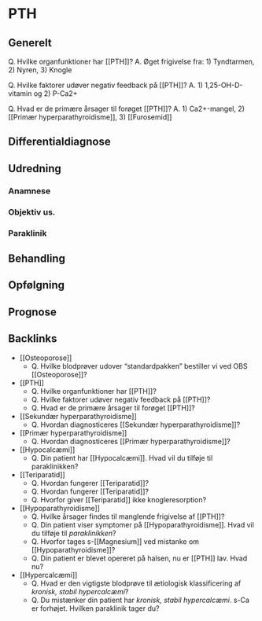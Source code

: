 # PTH
## Generelt
Q. Hvilke organfunktioner har [[PTH]]?
A. Øget frigivelse fra: 1) Tyndtarmen, 2) Nyren, 3) Knogle

Q. Hvilke faktorer udøver negativ feedback på [[PTH]]?
A. 1) 1,25-OH-D-vitamin og 2) P-Ca2+

Q. Hvad er de primære årsager til forøget [[PTH]]?
A. 1) Ca2+-mangel, 2) [[Primær hyperparathyroidisme]], 3) [[Furosemid]]

## Differentialdiagnose


## Udredning
### Anamnese

### Objektiv us.

### Paraklinik

## Behandling


## Opfølgning


## Prognose


## Backlinks
* [[Osteoporose]]
	* Q. Hvilke blodprøver udover “standardpakken” bestiller vi ved OBS [[Osteoporose]]?
* [[PTH]]
	* Q. Hvilke organfunktioner har [[PTH]]?
	* Q. Hvilke faktorer udøver negativ feedback på [[PTH]]?
	* Q. Hvad er de primære årsager til forøget [[PTH]]?
* [[Sekundær hyperparathyroidisme]]
	* Q. Hvordan diagnosticeres [[Sekundær hyperparathyroidisme]]?
* [[Primær hyperparathyroidisme]]
	* Q. Hvordan diagnosticeres [[Primær hyperparathyroidisme]]?
* [[Hypocalcæmi]]
	* Q. Din patient har [[Hypocalcæmi]]. Hvad vil du tilføje til paraklinikken?
* [[Teriparatid]]
	* Q. Hvordan fungerer [[Teriparatid]]?
	* Q. Hvordan fungerer [[Teriparatid]]?
	* Q. Hvorfor giver [[Teriparatid]] ikke knogleresorption?
* [[Hypoparathyroidisme]]
	* Q. Hvilke årsager findes til manglende frigivelse af [[PTH]]?
	* Q. Din patient viser symptomer på [[Hypoparathyroidisme]]. Hvad vil du tilføje til *paraklinikken*? 
	* Q. Hvorfor tages s-[[Magnesium]] ved mistanke om [[Hypoparathyroidisme]]?
	* Q. Din patient er blevet opereret på halsen, nu er [[PTH]] lav. Hvad nu?
* [[Hypercalcæmi]]
	* Q. Hvad er den vigtigste blodprøve til ætiologisk klassificering af *kronisk, stabil hypercalcæmi*?
	* Q. Du mistænker din patient har *kronisk, stabil hypercalcæmi*. s-Ca er forhøjet. Hvilken paraklinik tager du?

<!-- #anki/tag/med/Endocrinology #anki/deck/Medicine -->

<!-- {BearID:803E2F82-D5B3-4E24-A4D9-E848F568078A-83502-00005D0E7EE07C1E} -->
